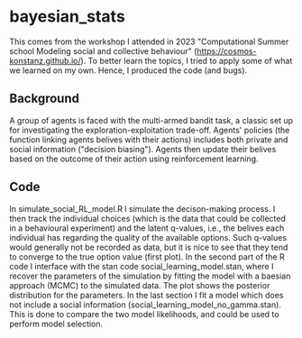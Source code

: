 # bayesian_stats
This comes from the workshop I attended in 2023 "Computational Summer school Modeling social and collective behaviour" (https://cosmos-konstanz.github.io/). To better learn the topics, I tried to apply some of what we learned on my own. Hence, I produced the code (and bugs). 

## Background
A group of agents is faced with the multi-armed bandit task, a classic set up for investigating the exploration-exploitation trade-off. Agents' policies (the function linking agents belives with their actions) includes both private and social information ("decision biasing"). Agents then update their belives based on the outcome of their action using reinforcement learning.

## Code

In simulate_social_RL_model.R I simulate the decison-making process. I then track the individual choices (which is the data that could be collected in a behavioural experiment) and the latent q-values, i.e., the belives each individual has regarding the quality of the available options. Such q-values would generally not be recorded as data, but it is nice to see that they tend to converge to the true option value (first plot). In the second part of the R code I interface with the stan code social_learning_model.stan, where I recover the parameters of the simulation by fitting the model with a baesian approach (MCMC) to the simulated data. The plot shows the posterior distribution for the parameters. In the last section I fit a model which does not include a social information (social_learning_model_no_gamma.stan). This is done to compare the two model likelihoods, and could be used to perform model selection.
